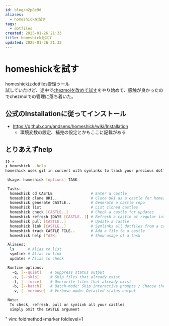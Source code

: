 ```yaml
---
id: blog/n2p8e9d
aliases:
  - homeshickを試す
tags:
  - dotfiles
created: 2025-01-26 21:33
title: homeshickを試す
updated: 2025-01-26 21:33
---
```


# homeshickを試す

homeshickはdotfiles管理ツール  
試していたけど、途中で[chezmoiを改めて試す](blog/m7o5d1c.md)をやり始めて、感触が良かったのでchezmoiでの管理に落ち着いた。

## 公式のInstallationに従ってインストール

- https://github.com/andsens/homeshick/wiki/Installation
    - 環境変数の設定、補完の設定とかもここに記載がある

## とりあえずhelp

<!--{{{-->
```bash
❯❯ ~
❯ homeshick --help
homeshick uses git in concert with symlinks to track your precious dotfiles.

 Usage: homeshick [options] TASK

 Tasks:
  homeshick cd CASTLE                 # Enter a castle
  homeshick clone URI..               # Clone URI as a castle for homeshick
  homeshick generate CASTLE..         # Generate a castle repo
  homeshick list                      # List cloned castles
  homeshick check [CASTLE..]          # Check a castle for updates
  homeshick refresh [DAYS [CASTLE..]] # Refresh a castle at regular intervals
  homeshick pull [CASTLE..]           # Update a castle
  homeshick link [CASTLE..]           # Symlinks all dotfiles from a castle
  homeshick track CASTLE FILE..       # Add a file to a castle
  homeshick help [TASK]               # Show usage of a task

 Aliases:
  ls      # Alias to list
  symlink # Alias to link
  updates # Alias to check

 Runtime options:
   -q, [--quiet]    # Suppress status output
   -s, [--skip]     # Skip files that already exist
   -f, [--force]    # Overwrite files that already exist
   -b, [--batch]    # Batch-mode: Skip interactive prompts / Choose the default
   -v, [--verbose]  # Verbose-mode: Detailed status output

 Note:
  To check, refresh, pull or symlink all your castles
  simply omit the CASTLE argument
```
<!--}}}-->

" vim: foldmethod=marker foldlevel=1
